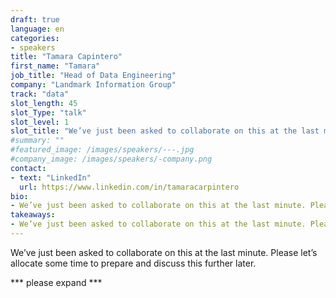 ```yaml
---
draft: true
language: en
categories:
- speakers
title: "Tamara Capintero"
first_name: "Tamara"
job_title: "Head of Data Engineering"
company: "Landmark Information Group"
track: "data"
slot_length: 45
slot_Type: "talk"
slot_level: 1
slot_title: "We’ve just been asked to collaborate on this at the last minute. Please let’s allocate some time to prepare and discuss this further later."
#summary: ""
#featured_image: /images/speakers/---.jpg
#company_image: /images/speakers/-company.png
contact:
- text: "LinkedIn"
  url: https://www.linkedin.com/in/tamaracarpintero
bio:
- We’ve just been asked to collaborate on this at the last minute. Please let’s allocate some time to prepare and discuss this further later.
takeaways:
- We’ve just been asked to collaborate on this at the last minute. Please let’s allocate some time to prepare and discuss this further later.
---
```

We’ve just been asked to collaborate on this at the last minute. Please let’s allocate some time to prepare and discuss this further later.

*** please expand ***